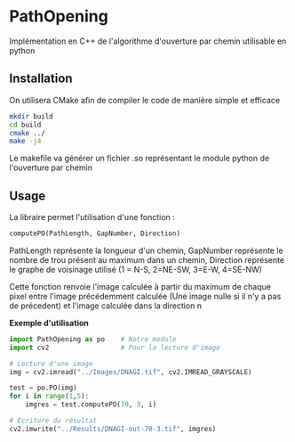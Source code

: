 # PathOpening

Implémentation en C++ de l'algorithme d'ouverture par chemin utilisable en python

## Installation

On utilisera CMake afin de compiler le code de manière simple et efficace

```sh
mkdir build
cd build
cmake ../
make -j4
```

Le makefile va générer un fichier .so représentant le module python de l'ouverture par chemin

## Usage

La libraire permet l'utilisation d'une fonction :
```py
computePO(PathLength, GapNumber, Direction)
```
PathLength représente la longueur d'un chemin,
GapNumber représente le nombre de trou présent au maximum dans un chemin,
Direction représente le graphe de voisinage utilisé (1 = N-S, 2=NE-SW, 3=E-W, 4=SE-NW)

Cette fonction renvoie l'image calculée à partir du maximum de chaque pixel entre l'image précédemment calculée (Une image nulle si il n'y a pas de précedent) et l'image calculée dans la direction n

**Exemple d'utilisation**

```py
import PathOpening as po    # Notre module
import cv2                  # Pour la lecture d'image

# Lecture d'une image
img = cv2.imread("../Images/DNAGI.tif", cv2.IMREAD_GRAYSCALE)

test = po.PO(img)
for i in range(1,5):
    imgres = test.computePO(70, 3, i)

# Ecriture du résultat
cv2.imwrite("../Results/DNAGI-out-70-3.tif", imgres)
```
